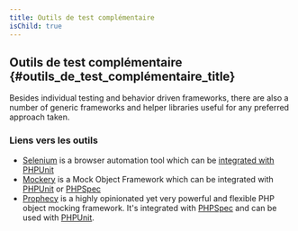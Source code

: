 ```yaml
---
title: Outils de test complémentaire
isChild: true
---
```


## Outils de test complémentaire {#outils_de_test_complémentaire_title}

Besides individual testing and behavior driven frameworks, there are also a number of generic frameworks and helper libraries useful for any preferred approach taken.

### Liens vers les outils

* [Selenium](http://seleniumhq.org/) is a browser automation tool which can be [integrated with PHPUnit](http://phpunit.de/manual/current/en/selenium.html)
* [Mockery](https://github.com/padraic/mockery) is a Mock Object Framework which can be integrated with [PHPUnit](http://phpunit.de/) or [PHPSpec](http://www.phpspec.net/)
* [Prophecy](https://github.com/phpspec/prophecy) is a highly opinionated yet very powerful and flexible PHP object mocking framework. It's integrated with [PHPSpec](http://www.phpspec.net/) and can be used with [PHPUnit](http://phpunit.de/).
